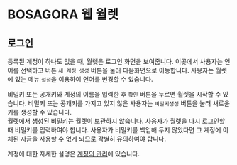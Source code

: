 # BOSAGORA 웹 월렛

## 로그인

등록된 계정이 하나도 없을 때, 월렛은 로그인 화면을 보여줍니다. 이곳에서 사용자는 언어를 선택하고 버튼 `새 계정 생성` 버튼을 눌러 다음화면으로 이동합니다.
사용자는 월렛에 있는 메뉴 `설정`을 이용하여 언어를 변경할 수 있습니다.

비밀키 또는 공개키와 계정의 이름을 입력한 후 `확인` 버튼을 누르면 월렛을 시작할 수 있습니다. 비밀키 또는 공개키를 가지고 있지 않은 사용자는 `비밀키생성` 버튼을 눌러 새로운 키를 생성할 수 있습니다.  
월렛에서 생성된 비밀키는 월렛이 보관하지 않습니다. 사용자가 월렛을 다시 로그인할 때 비밀키를 입력하여야 합니다. 사용자가 비밀키를 백업해 두지 않았다면 그 계정에 이체된 자금을 사용할 수 없게 되므로 각별히 유의하여야 합니다.

계정에 대한 자세한 설명은 [계정의 관리](./01-introduction.md#계정의-관리)에 있습니다.
